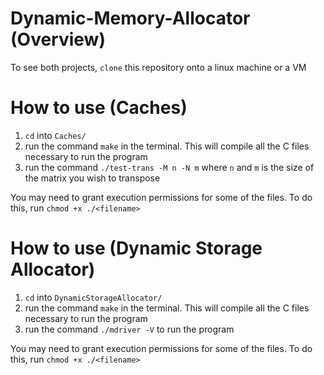 # Dynamic-Memory-Allocator (Overview)

To see both projects, `clone` this repository onto a linux machine or a VM 

# How to use (Caches)
1) `cd` into `Caches/`
2) run the command `make` in the terminal. This will compile all the C files necessary to run the program
3) run the command `./test-trans -M n -N m` where `n` and `m` is the size of the matrix you wish to transpose

You may need to grant execution permissions for some of the files. To do this, run `chmod +x ./<filename>`

# How to use (Dynamic Storage Allocator)
1) `cd` into `DynamicStorageAllocator/`
2) run the command `make` in the terminal. This will compile all the C files necessary to run the program
3) run the command `./mdriver -V` to run the program

You may need to grant execution permissions for some of the files. To do this, run `chmod +x ./<filename>`

